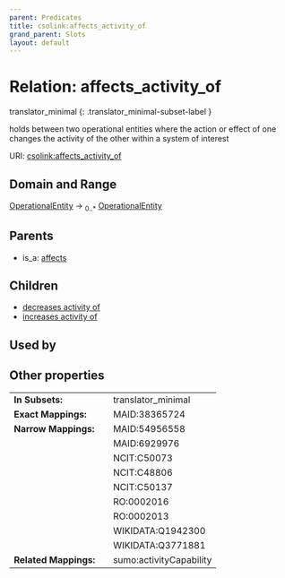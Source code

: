 ```yaml
---
parent: Predicates
title: csolink:affects_activity_of
grand_parent: Slots
layout: default
---
```


# Relation: affects_activity_of

translator_minimal
{: .translator_minimal-subset-label }


holds between two operational entities where the action or effect of one changes the activity of the other within a system of interest

URI: [csolink:affects_activity_of](https://w3id.org/csolink/vocab/affects_activity_of)

## Domain and Range

[OperationalEntity](OperationalEntity.md) ->  <sub>0..*</sub> [OperationalEntity](OperationalEntity.md)

## Parents

 *  is_a: [affects](affects.md)

## Children

 *  [decreases activity of](decreases_activity_of.md)
 *  [increases activity of](increases_activity_of.md)

## Used by


## Other properties

|  |  |  |
| --- | --- | --- |
| **In Subsets:** | | translator_minimal |
| **Exact Mappings:** | | MAID:38365724 |
| **Narrow Mappings:** | | MAID:54956558 |
|  | | MAID:6929976 |
|  | | NCIT:C50073 |
|  | | NCIT:C48806 |
|  | | NCIT:C50137 |
|  | | RO:0002016 |
|  | | RO:0002013 |
|  | | WIKIDATA:Q1942300 |
|  | | WIKIDATA:Q3771881 |
| **Related Mappings:** | | sumo:activityCapability |

